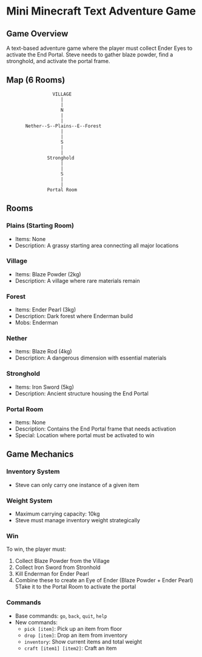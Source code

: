 # Mini Minecraft Text Adventure Game

## Game Overview

A text-based adventure game where the player must collect Ender Eyes to activate the End Portal. Steve needs to gather
blaze powder, find a stronghold, and activate the portal frame.

## Map (6 Rooms)

```
                 VILLAGE
                    |
                    |
                    N
                    |
                    |
       Nether--S--Plains--E--Forest
                    |
                    |
                    S
                    |
                    |
               Stronghold
                    |
                    |
                    S
                    |
                    |
               Portal Room
```

## Rooms

### Plains (Starting Room)

- Items: None
- Description: A grassy starting area connecting all major locations

### Village

- Items: Blaze Powder (2kg)
- Description: A village where rare materials remain

### Forest

- Items: Ender Pearl (3kg)
- Description: Dark forest where Enderman build
- Mobs: Enderman

### Nether

- Items: Blaze Rod (4kg)
- Description: A dangerous dimension with essential materials

### Stronghold

- Items: Iron Sword (5kg)
- Description: Ancient structure housing the End Portal

### Portal Room

- Items: None
- Description: Contains the End Portal frame that needs activation
- Special: Location where portal must be activated to win

## Game Mechanics

### Inventory System

- Steve can only carry one instance of a given item

### Weight System

- Maximum carrying capacity: 10kg
- Steve must manage inventory weight strategically

### Win

To win, the player must:

1. Collect Blaze Powder from the Village
2. Collect Iron Sword from Stronhold
3. Kill Enderman for Ender Pearl
4. Combine these to create an Eye of Ender (Blaze Powder + Ender Pearl)
   5Take it to the Portal Room to activate the portal

### Commands

- Base commands: `go`, `back`, `quit`, `help`
- New commands:
    - `pick [item]`: Pick up an item from floor
    - `drop [item]`: Drop an item from inventory
    - `inventory`: Show current items and total weight
    - `craft [item1] [item2]`: Craft an item

  